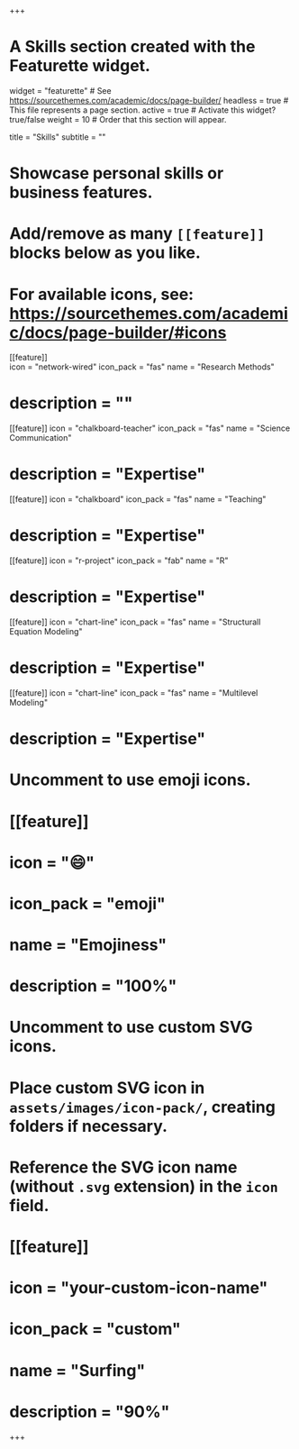 +++
# A Skills section created with the Featurette widget.
widget = "featurette"  # See https://sourcethemes.com/academic/docs/page-builder/
headless = true  # This file represents a page section.
active = true  # Activate this widget? true/false
weight = 10  # Order that this section will appear.

title = "Skills"
subtitle = ""

# Showcase personal skills or business features.
# 
# Add/remove as many `[[feature]]` blocks below as you like.
# 
# For available icons, see: https://sourcethemes.com/academic/docs/page-builder/#icons

[[feature]]  
  icon = "network-wired"
  icon_pack = "fas"
  name = "Research Methods"
#  description = ""

[[feature]]
  icon = "chalkboard-teacher"
  icon_pack = "fas"
  name = "Science Communication"
#  description = "Expertise"  

[[feature]]
  icon = "chalkboard"
  icon_pack = "fas"
  name = "Teaching"
#  description = "Expertise"  

[[feature]]
  icon = "r-project"
  icon_pack = "fab"
  name = "R"
#  description = "Expertise"
  
[[feature]]
  icon = "chart-line"
  icon_pack = "fas"
  name = "Structurall Equation Modeling"
#  description = "Expertise"  

[[feature]]
  icon = "chart-line"
  icon_pack = "fas"
  name = "Multilevel Modeling"
#  description = "Expertise"  

# Uncomment to use emoji icons.
# [[feature]]
#  icon = ":smile:"
#  icon_pack = "emoji"
#  name = "Emojiness"
#  description = "100%"  

# Uncomment to use custom SVG icons.
# Place custom SVG icon in `assets/images/icon-pack/`, creating folders if necessary.
# Reference the SVG icon name (without `.svg` extension) in the `icon` field.
# [[feature]]
#  icon = "your-custom-icon-name"
#  icon_pack = "custom"
#  name = "Surfing"
#  description = "90%"

+++
